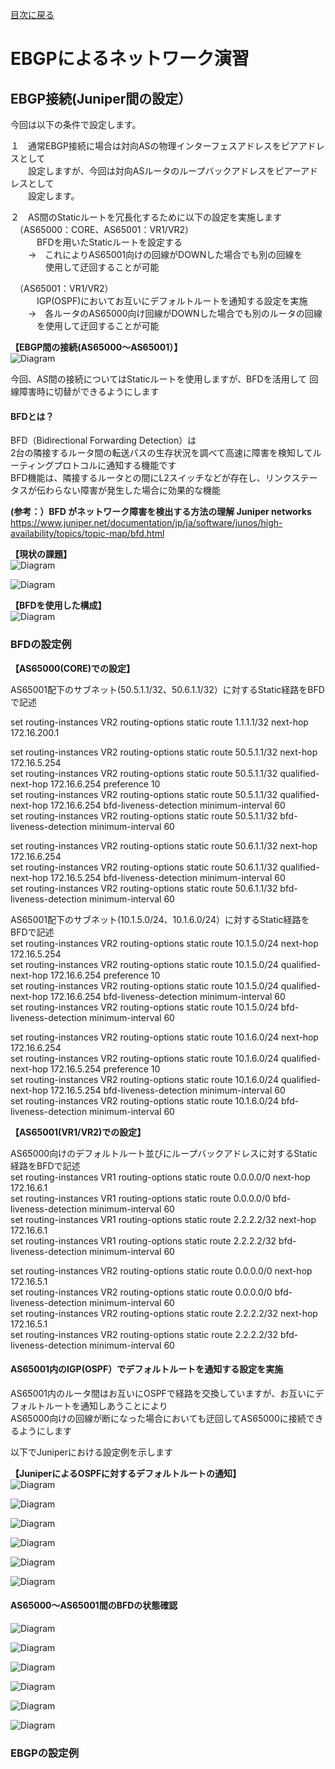 [目次に戻る](./Junos-BGP-exercises.md) <br>

# EBGPによるネットワーク演習

## EBGP接続(Juniper間の設定）<br>
今回は以下の条件で設定します。<br>

１　通常EBGP接続に場合は対向ASの物理インターフェスアドレスをピアアドレスとして<br>
　　設定しますが、今回は対向ASルータのループバックアドレスをピアーアドレスとして<br>
　　設定します。<br>

２　AS間のStaticルートを冗長化するために以下の設定を実施します<br>
　（AS65000：CORE、AS65001：VR1/VR2）<br>
　　　BFDを用いたStaticルートを設定する<br>
   　　→　これによりAS65001向けの回線がDOWNした場合でも別の回線を<br>
   　　　　使用して迂回することが可能<br>


　（AS65001：VR1/VR2）<br>
　　　IGP(OSPF)においてお互いにデフォルトルートを通知する設定を実施<br>
   　　→　各ルータのAS65000向け回線がDOWNした場合でも別のルータの回線<br>
   　　　を使用して迂回することが可能<br>


**【EBGP間の接続(AS65000～AS65001）】**<br>
  ![Diagram](./images/ebgp-topology-1.jpg)<br>
  
  
  
  今回、AS間の接続についてはStaticルートを使用しますが、BFDを活用して
   回線障害時に切替ができるようにします<br>
   
   #### BFDとは？<br>
   BFD（Bidirectional Forwarding Detection）は<br>
   2台の隣接するルータ間の転送パスの生存状況を調べて高速に障害を検知してルーティングプロトコルに通知する機能です<br>
   BFD機能は、隣接するルータとの間にL2スイッチなどが存在し、リンクステータスが伝わらない障害が発生した場合に効果的な機能<br>
   
   **(参考：）BFD がネットワーク障害を検出する方法の理解 Juniper networks**<br>
   https://www.juniper.net/documentation/jp/ja/software/junos/high-availability/topics/topic-map/bfd.html<br>
   
   
 **【現状の課題】**<br>
  ![Diagram](./images/ebgp-bfd-1.jpg)<br>
  
  ![Diagram](./images/ebgp-bfd-2.jpg)<br>
  
 **【BFDを使用した構成】**<br>
 ![Diagram](./images/ebgp-bfd-3.jpg)<br>
 
 ### BFDの設定例<br>
 **【AS65000(CORE)での設定】**<br>

 AS65001配下のサブネット(50.5.1.1/32、50.6.1.1/32）に対するStatic経路をBFDで記述<br>

set routing-instances VR2 routing-options static route 1.1.1.1/32 next-hop 172.16.200.1<br>

set routing-instances VR2 routing-options static route 50.5.1.1/32 next-hop 172.16.5.254<br>
set routing-instances VR2 routing-options static route 50.5.1.1/32 qualified-next-hop 172.16.6.254 
preference 10<br>
set routing-instances VR2 routing-options static route 50.5.1.1/32 qualified-next-hop 172.16.6.254
bfd-liveness-detection minimum-interval 60<br>
set routing-instances VR2 routing-options static route 50.5.1.1/32 bfd-liveness-detection 
minimum-interval 60<br>

set routing-instances VR2 routing-options static route 50.6.1.1/32 next-hop 172.16.6.254<br>
set routing-instances VR2 routing-options static route 50.6.1.1/32 qualified-next-hop 172.16.5.254 
bfd-liveness-detection minimum-interval 60<br>
set routing-instances VR2 routing-options static route 50.6.1.1/32 bfd-liveness-detection 
minimum-interval 60<br>


 AS65001配下のサブネット(10.1.5.0/24、10.1.6.0/24）に対するStatic経路をBFDで記述<br>
set routing-instances VR2 routing-options static route 10.1.5.0/24 next-hop 172.16.5.254<br>
set routing-instances VR2 routing-options static route 10.1.5.0/24 qualified-next-hop 172.16.6.254 
preference 10<br>
set routing-instances VR2 routing-options static route 10.1.5.0/24 qualified-next-hop 172.16.6.254 
bfd-liveness-detection minimum-interval 60<br>
set routing-instances VR2 routing-options static route 10.1.5.0/24 bfd-liveness-detection 
minimum-interval 60<br>

set routing-instances VR2 routing-options static route 10.1.6.0/24 next-hop 172.16.6.254<br>
set routing-instances VR2 routing-options static route 10.1.6.0/24 qualified-next-hop 172.16.5.254 
preference 10<br>
set routing-instances VR2 routing-options static route 10.1.6.0/24 qualified-next-hop 172.16.5.254 
bfd-liveness-detection minimum-interval 60<br>
set routing-instances VR2 routing-options static route 10.1.6.0/24 bfd-liveness-detection 
minimum-interval 60<br>


**【AS65001(VR1/VR2)での設定】**<br>

AS65000向けのデフォルトルート並びにループバックアドレスに対するStatic経路をBFDで記述<br>
set routing-instances VR1 routing-options static route 0.0.0.0/0 next-hop 172.16.6.1<br>
set routing-instances VR1 routing-options static route 0.0.0.0/0 bfd-liveness-detection 
minimum-interval 60<br>
set routing-instances VR1 routing-options static route 2.2.2.2/32 next-hop 172.16.6.1<br>
set routing-instances VR1 routing-options static route 2.2.2.2/32 bfd-liveness-detection 
minimum-interval 60<br>

set routing-instances VR2 routing-options static route 0.0.0.0/0 next-hop 172.16.5.1<br>
set routing-instances VR2 routing-options static route 0.0.0.0/0 bfd-liveness-detection 
minimum-interval 60<br>
set routing-instances VR2 routing-options static route 2.2.2.2/32 next-hop 172.16.5.1<br>
set routing-instances VR2 routing-options static route 2.2.2.2/32 bfd-liveness-detection 
minimum-interval 60<br>


#### AS65001内のIGP(OSPF）でデフォルトルートを通知する設定を実施<br>

AS65001内のルータ間はお互いにOSPFで経路を交換していますが、お互いにデフォルトルートを通知しあうことにより<br>
AS65000向けの回線が断になった場合においても迂回してAS65000に接続できるようにします<br>

以下でJuniperにおける設定例を示します<br>

 **【JuniperによるOSPFに対するデフォルトルートの通知】**<br>
  ![Diagram](./images/ospf-default-route-export-1.jpg)<br>
  
  ![Diagram](./images/ospf-default-route-export-2.jpg)<br>
  
  ![Diagram](./images/ospf-default-route-export-3.jpg)<br>
  
  ![Diagram](./images/ospf-default-route-export-4.jpg)<br>
  
  ![Diagram](./images/ospf-default-route-export-5.jpg)<br>
  
  ![Diagram](./images/ospf-default-route-export-6.jpg)<br>
  
  
#### AS65000～AS65001間のBFDの状態確認<br>

![Diagram](./images/bfd-1.jpg)<br>
  
  ![Diagram](./images/bfd-2.jpg)<br>
  
  ![Diagram](./images/bfd-3.jpg)<br>
  
  ![Diagram](./images/bfd-4.jpg)<br>
  
  ![Diagram](./images/bfd-5.jpg)<br>
  
  ![Diagram](./images/bfd-6.jpg)<br>

 ### EBGPの設定例<br>
